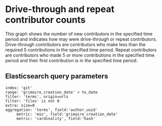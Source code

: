 # Drive-through and repeat contributor counts

This graph shows the number of new contributors in the specified time period and indicates how may were drive-through or repeat contributors. Drive-through contributors are contributors who make less than the required 5 contributions in the specified time period. Repeat contributors are contributors who made 5 or more contributions in the specified time period and their first contribution is in the specified time period.

## Elasticsearch query parameters
```
index: 'git'
range: 'grimoire_creation_date' < to_date
filter: 'terms', origin=urls
filter: 'files' is not 0
extra: size=0
aggregation: 'terms', field:'author_uuid'
     metric: 'min', field:'grimoire_creation_date'
     metric: 'cardinality', field:'hash'
```
